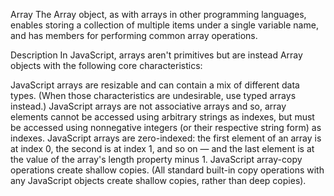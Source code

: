 Array
The Array object, as with arrays in other programming languages, enables storing a collection of multiple items under a single variable name, and has members for performing common array operations.

Description
In JavaScript, arrays aren't primitives but are instead Array objects with the following core characteristics:

JavaScript arrays are resizable and can contain a mix of different data types. (When those characteristics are undesirable, use typed arrays instead.)
JavaScript arrays are not associative arrays and so, array elements cannot be accessed using arbitrary strings as indexes, but must be accessed using nonnegative integers (or their respective string form) as indexes.
JavaScript arrays are zero-indexed: the first element of an array is at index 0, the second is at index 1, and so on — and the last element is at the value of the array's length property minus 1.
JavaScript array-copy operations create shallow copies. (All standard built-in copy operations with any JavaScript objects create shallow copies, rather than deep copies).
